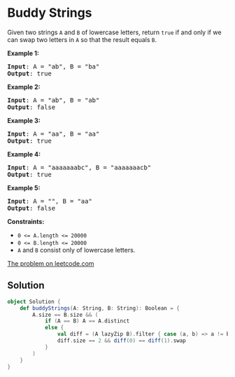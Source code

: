 # Buddy Strings

Given two strings `A` and `B` of lowercase letters, return `true` if and only
if we can swap two letters in `A` so that the result equals `B`.

**Example 1:**
<pre>
<b>Input</b>: A = "ab", B = "ba"
<b>Output</b>: true
</pre>

**Example 2:**
<pre>
<b>Input</b>: A = "ab", B = "ab"
<b>Output</b>: false
</pre>

**Example 3:**
<pre>
<b>Input</b>: A = "aa", B = "aa"
<b>Output</b>: true
</pre>

**Example 4:**
<pre>
<b>Input</b>: A = "aaaaaaabc", B = "aaaaaaacb"
<b>Output</b>: true
</pre>

**Example 5:**
<pre>
<b>Input</b>: A = "", B = "aa"
<b>Output</b>: false
</pre>

**Constraints:**

* `0 <= A.length <= 20000`
* `0 <= B.length <= 20000`
* `A` and `B` consist only of lowercase letters.



[The problem on leetcode.com](https://leetcode.com/problems/buddy-strings/)

## Solution

```scala
object Solution {
    def buddyStrings(A: String, B: String): Boolean = {
        A.size == B.size && (
            if (A == B) A == A.distinct
            else {
                val diff = (A lazyZip B).filter { case (a, b) => a != b }
                diff.size == 2 && diff(0) == diff(1).swap
            }
        )
    }
}
```
